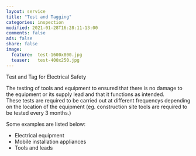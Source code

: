 ```yaml
---
layout: service
title: "Test and Tagging"
categories: inspection
modified: 2021-01-28T16:28:11-13:00
comments: false
ads: false
share: false
image:
  feature:  test-1600x800.jpg
  teaser:   test-400x250.jpg
---
```

Test and Tag for Electrical Safety  

The testing of tools and equipment to ensured that there is no damage to the equipment or its supply lead and that it functions as intended.  
These tests are required to be carried out at different frequencys depending on the location of the equipment (eg. construction site tools are required to be tested every 3 months.)  

Some examples are listed below:
 - Electrical equipment
 - Mobile installation appliances
 - Tools and leads
